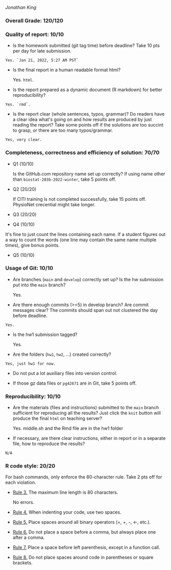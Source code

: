 *Jonathan King*
  
### Overall Grade: 120/120
  
### Quality of report: 10/10
  
  -   Is the homework submitted (git tag time) before deadline? Take 10 pts per day for late submission.  
  
    Yes. `Jan 21, 2022, 5:27 AM PST`

-   Is the final report in a human readable format html? 

    Yes. `html`.
  
  -   Is the report prepared as a dynamic document (R markdown) for better reproducibility?
  
    Yes. `rmd`.
  
  -   Is the report clear (whole sentences, typos, grammar)? Do readers have a clear idea what's going on and how results are produced by just reading the report? Take some points off if the solutions are too succint to grasp, or there are too many typos/grammar. 

    Yes, very clear.

### Completeness, correctness and efficiency of solution: 70/70

- Q1 (10/10)

	Is the GitHub.com repository name set up correctly? If using name other than `biostat-203b-2022-winter`, take 5 points off.

- Q2 (20/20)

	If CITI training is not completed successfully, take 15 points off. PhysioNet crecential might take longer.

- Q3 (20/20)

- Q4 (10/10)

It's fine to just count the lines containing each name. If a student figures out a way to count the words (one line may contain the same name multiple times), give bonus points.

- Q5 (10/10)

### Usage of Git: 10/10

-   Are branches (`main` and `develop`) correctly set up? Is the hw submission put into the `main` branch?

    Yes.
  
  -   Are there enough commits (>=5) in develop branch? Are commit messages clear? The commits should span out not clustered the day before deadline. 
  
    Yes.

-   Is the hw1 submission tagged? 

    Yes.
  
  -   Are the folders (`hw1`, `hw2`, ...) created correctly? 
  
    Yes, just hw1 for now.
  
  -   Do not put a lot auxiliary files into version control. 

-   If those gz data files or `pg42671` are in Git, take 5 points off.

### Reproducibility: 10/10

-   Are the materials (files and instructions) submitted to the `main` branch sufficient for reproducing all the results? Just click the `knit` button will produce the final `html` on teaching server? 

    Yes. middle.sh and the Rmd file are in the hw1 folder
  
  -   If necessary, are there clear instructions, either in report or in a separate file, how to reproduce the results?
  
    N/A
  
### R code style: 20/20
  
  For bash commands, only enforce the 80-character rule. Take 2 pts off for each violation. 

-   [Rule 3.](https://google.github.io/styleguide/Rguide.xml#linelength) The maximum line length is 80 characters. 

    No errors.
              
-   [Rule 4.](https://google.github.io/styleguide/Rguide.xml#indentation) When indenting your code, use two spaces.
                            
-   [Rule 5.](https://google.github.io/styleguide/Rguide.xml#spacing) Place spaces around all binary operators (=, +, -, &lt;-, etc.). 
                                          
-   [Rule 6.](https://google.github.io/styleguide/Rguide.xml#spacing) Do not place a space before a comma, but always place one after a comma. 
                                                        
-   [Rule 7.](https://google.github.io/styleguide/Rguide.xml#spacing) Place a space before left parenthesis, except in a function call.
                                                                      
-   [Rule 8.](https://google.github.io/styleguide/Rguide.xml#spacing) Do not place spaces around code in parentheses or square brackets.
                                                                                    
